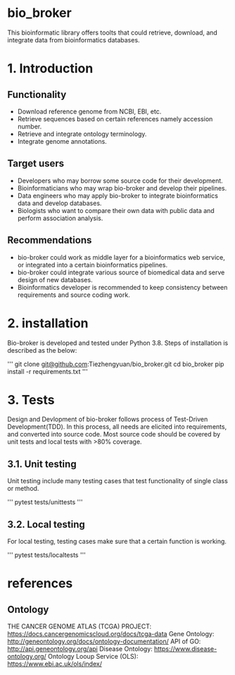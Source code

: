 # bio_broker
This bioinformatic library offers toolts that could retrieve, download, and integrate data from bioinformatics databases.

# 1. Introduction

## Functionality
- Download reference genome from NCBI, EBI, etc.
- Retrieve sequences based on certain references namely accession number.
- Retrieve and integrate ontology terminology.
- Integrate genome annotations.

## Target users
- Developers who may borrow some source code for their development.
- Bioinformaticians who may wrap bio-broker and develop their pipelines.
- Data engineers who may apply bio-broker to integrate bioinformatics data and develop databases.
- Biologists who want to compare their own data with public data and perform association analysis.

## Recommendations
- bio-broker could work as middle layer for a bioinformatics web service,
  or integrated into a certain bioinformatics pipelines.
- bio-broker could integrate various source of biomedical data and serve
  design of new databases.
- Bioinformatics developer is recommended to keep consistency between requirements
  and source coding work.


# 2. installation
Bio-broker is developed and tested under Python 3.8. Steps of installation is described as the below:

'''
git clone git@github.com:Tiezhengyuan/bio_broker.git
cd bio_broker
pip install -r requirements.txt
'''

# 3. Tests

Design and Devlopment of bio-broker follows process of Test-Driven Development(TDD).
In this process, all needs are elicited into requirements, and converted into source code.
Most source code should be covered by unit tests and local tests with >80% coverage.

## 3.1. Unit testing
Unit testing include many testing cases that test functionality of single class or method.

'''
pytest tests/unittests
'''

## 3.2. Local testing
For local testing, testing cases make sure that a certain function is working.

'''
pytest tests/localtests
'''

# references
## Ontology
THE CANCER GENOME ATLAS (TCGA) PROJECT: https://docs.cancergenomicscloud.org/docs/tcga-data
Gene Ontology: http://geneontology.org/docs/ontology-documentation/
API of GO: http://api.geneontology.org/api
Disease Ontology: https://www.disease-ontology.org/
Ontology Looup Service (OLS): https://www.ebi.ac.uk/ols/index/